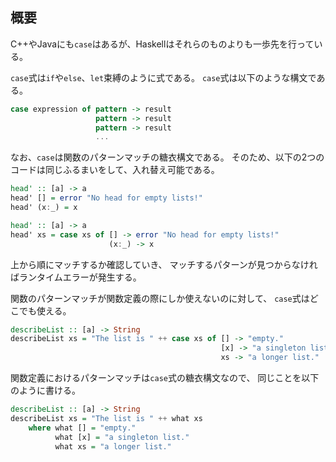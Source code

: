 ## 概要
C++やJavaにも`case`はあるが、Haskellはそれらのものよりも一歩先を行っている。

`case`式は`if`や`else`、`let`束縛のように式である。
`case`式は以下のような構文である。
```haskell
case expression of pattern -> result
                   pattern -> result
                   pattern -> result
                   ...
```
なお、`case`は関数のパターンマッチの糖衣構文である。
そのため、以下の2つのコードは同じふるまいをして、入れ替え可能である。
```haskell
head' :: [a] -> a
head' [] = error "No head for empty lists!"
head' (x:_) = x

head' :: [a] -> a
head' xs = case xs of [] -> error "No head for empty lists!"
                      (x:_) -> x
```
上から順にマッチするか確認していき、
マッチするパターンが見つからなければランタイムエラーが発生する。

関数のパターンマッチが関数定義の際にしか使えないのに対して、
`case`式はどこでも使える。
```haskell
describeList :: [a] -> String
describeList xs = "The list is " ++ case xs of [] -> "empty."
                                               [x] -> "a singleton list." 
                                               xs -> "a longer list."
```
関数定義におけるパターンマッチは`case`式の糖衣構文なので、
同じことを以下のように書ける。
```haskell
describeList :: [a] -> String
describeList xs = "The list is " ++ what xs
    where what [] = "empty."
          what [x] = "a singleton list."
          what xs = "a longer list."
```
